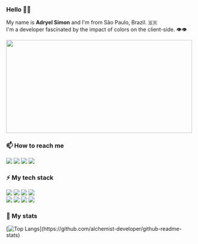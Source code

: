 ### Hello 👋🏻

My name is <b>Adryel Simon</b> and I'm from São Paulo, Brazil. 🇧🇷
<br>
I'm a developer fascinated by the impact of colors on the client-side. 👁👁
<br>

<img src="https://64.media.tumblr.com/51a65223a5a8f5401181240361fe6478/tumblr_pwlwetBM5u1sqtzdpo1_1280.gifv" width="500" height="250">


### 📫 How to reach me

[![](https://img.shields.io/badge/-adryel-444?style=for-the-badge&logo=hackerrank)](https://hackerrank.com/adryel)
[![](https://img.shields.io/badge/-adryelsimon-444?style=for-the-badge&logo=linkedin)](https://www.linkedin.com/in/adryelsimon)
[![](https://img.shields.io/badge/-adryelsmn-444?style=for-the-badge&logo=instagram)](https://instagram.com/adryelsmn)
[![](https://img.shields.io/badge/-alchemist-444?style=for-the-badge&logo=vercel)](https://alchemistic.tech/)


### ⚡ My tech stack

![](https://img.shields.io/badge/-Node.Js-444?style=for-the-badge&logo=node.js)
![](https://img.shields.io/badge/-React.Js-444?style=for-the-badge&logo=react)
![](https://img.shields.io/badge/-JavaScript-444?style=for-the-badge&logo=javascript)
![](https://img.shields.io/badge/-bootstrap-444?style=for-the-badge&logo=bootstrap)<br>
![](https://img.shields.io/badge/-MySQL-444?style=for-the-badge&logo=mysql)
![](https://img.shields.io/badge/-postgresql-444?style=for-the-badge&logo=postgresql)
![](https://img.shields.io/badge/-Wordpress-444?style=for-the-badge&logo=wordpress&logoColor=white)
![](https://img.shields.io/badge/-figma-444?style=for-the-badge&logo=figma)

### 🧠 My stats

[![Top Langs](https://github-readme-stats.vercel.app/api/top-langs/?username=alchemist-developer&layout=compact&theme=nord&bg_color=0D1017&hide_border=true")](https://github.com/alchemist-developer/github-readme-stats)
